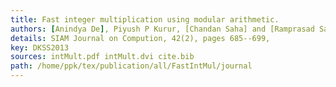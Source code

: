 ```yaml
---
title: Fast integer multiplication using modular arithmetic.
authors: [Anindya De], Piyush P Kurur, [Chandan Saha] and [Ramprasad Saptharishi],
details: SIAM Journal on Compution, 42(2), pages 685--699,
key: DKSS2013
sources: intMult.pdf intMult.dvi cite.bib
path: /home/ppk/tex/publication/all/FastIntMul/journal
---
```

